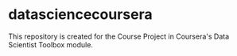 # datasciencecoursera
This repository is created for the Course Project in Coursera's Data Scientist Toolbox module.
